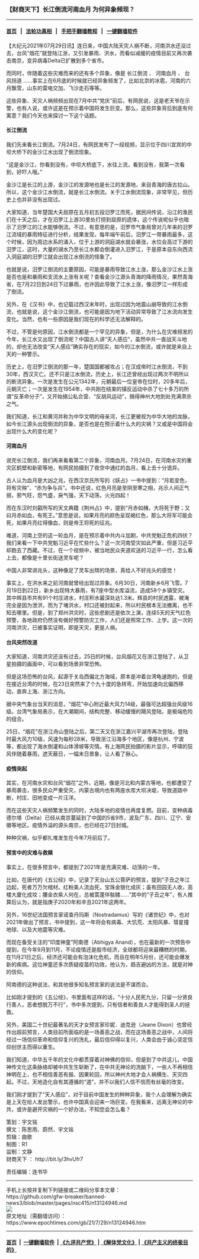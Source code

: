 ### 【财商天下】长江倒流河南血月 为何异象频现？
------------------------

#### [首页](https://github.com/gfw-breaker/banned-news3/blob/master/README.md) &nbsp;&nbsp;|&nbsp;&nbsp; [法轮功真相](https://github.com/begood0513/basic/blob/master/README.md)  &nbsp;&nbsp;|&nbsp;&nbsp; [手把手翻墙教程](https://github.com/gfw-breaker/guides/wiki)  &nbsp;&nbsp;|&nbsp;&nbsp; [一键翻墙软件](https://github.com/gfw-breaker/nogfw/blob/master/README.md)  



<div><p>
 【大纪元2021年07月29日讯】连日来，中国大陆天灾人祸不断，河南洪水还没过去，台风“烟花”就登陆江浙，又引发暴雨、洪水，而看似减缓的疫情目前又再次袭击南京，变异病毒Delta已扩散到多个省市。
</p>
<p>
 而同时，伴随着这些灾难而来的还有多个异象，像是
 <ok href="https://www.epochtimes.com/gb/tag/%E9%95%BF%E6%B1%9F%E5%80%92%E6%B5%81.html">
  长江倒流
 </ok>
 、
 <ok href="https://www.epochtimes.com/gb/tag/%E6%B2%B3%E5%8D%97%E8%A1%80%E6%9C%88.html">
  河南血月
 </ok>
 、
 <ok href="https://www.epochtimes.com/gb/tag/%E5%8F%B0%E9%A3%8E%E6%8B%90%E9%81%93.html">
  台风拐道
 </ok>
 ……事实上在6月底的时候就已经异象频发了，比如北京的冰雹，河南的六月飘雪，山东的雷电交加、飞沙走石等等。
</p>
<p>
 这些异象、天灾人祸频频出现在7月中共“党庆”前后，有网民说，这是老天爷在示警，也有人说，或许这是在预示着中国将发生巨变。那么，这些异象背后到底有何寓意？我们今天也来探讨一下这个话题。
</p>
<p>
</p>
<h4>
 <ok href="https://www.epochtimes.com/gb/tag/%E9%95%BF%E6%B1%9F%E5%80%92%E6%B5%81.html">
  长江倒流
 </ok>
</h4>
<p>
 我们先来看长江倒流。7月24日，有网民发布了一段视频，显示位于四川宜宾的中坝大桥下的金沙江水出现了倒流现象。
</p>
<p>
 “这是金沙江，你看到没有，中坝大桥底下，水往上流，看到没有，我第一次看到，好吓人哦。”
</p>
<p>
 金沙江是长江的上游，金沙江的发源地也是长江的发源地，来自青海的唐古拉山。所以，这个金沙江水倒流，就是长江水倒流。关于江水倒流现象，非常罕见，但历史上也并非没有出现过。
</p>
<p>
 大家知道，当年楚国大夫屈原在五月初五投汨罗江而死，据民间传说，沿江的渔民们在十天之后，才在汨罗江上游30里处打捞到屈原的遗体，这个传说呢似乎也暗示了汨罗江的江水能够倒流。不过，有意思的是，汨罗市气象局曾对几年来的汨罗江流域的暴雨特征进行分析，结果发现，每年端午前后，汨罗江一带暴雨最多，这个时候，因为周边水系的涌入，位于上游的洞庭湖水就会暴涨，水位会高过下游的汨罗江，这时，大量的湖水乃至长江水都会倒灌进入汨罗江，于是原本自东向西流入洞庭湖的汨罗江就会出现江水倒流的怪象了。
</p>
<p>
 也就是说，汨罗江倒流的主要原因，可能是暴雨导致江水上涨，那么金沙江水上涨是否也是和暴雨和支流水上涨有关呢？查看金沙江源头青海的降雨情况，果然青海省，在7月22日到24日下过暴雨，也许因此导致了江水上涨，像汨罗江一样形成了倒流。
</p>
<p>
 另外，在《汉书》中，也记载过西汉末年时，出现过因为地震山崩导致的江水倒流，也就是说，这个金沙江倒流，也可能是因为地下活动异常导致了江水流向发生变化。当然，也有一些原因是我们现在的科学还无法解释的。
</p>
<p>
 不过，不管是何原因，江水倒流都是一个罕见的异象，但是，为什么在灾难频发的今年，长江水又出现了倒流呢？中国古人讲“天人感应”，虽然中共一直战天斗地的，却也无法改变“天人感应”确实存在的现实，如今的江水倒流，或许就是来自上天的一种警示。
</p>
<p>
 历史上，在汨罗江倒流的那一年，楚国国都被攻占；在汉成帝时江水倒流，不到30年，西汉灭亡。还不只是江水倒流，历史上，长江还曾经出现过两次不明所以的断流异象。一次是发生在公元1342年，元朝最后一位皇帝在位时，20多年后，元朝灭亡；一次是发生在1954年，中共刚在结束的镇反运动中杀了七十多万的所谓“反革命分子”，又开始搞公私合营、“反胡风运动”，搞得神州大地到处充满肃杀之气。
</p>
<p>
 我们知道，长江和黄河并称为中华文明的母亲河，长江更被视为中华大地的龙脉，如今长江源头出现倒流的异象，是否也是在预示着什么大的灾祸？又或是中国将会出现什么大的变化呢？
</p>
<h4>
 <ok href="https://www.epochtimes.com/gb/tag/%E6%B2%B3%E5%8D%97%E8%A1%80%E6%9C%88.html">
  河南血月
 </ok>
</h4>
<p>
 说完长江倒流，我们再来看看第二个异象，河南血月。7月24日，在河南水灾的重灾区鹤壁和新密等地，有网民拍摄到了夜空中通红的血月，看上去十分诡异。
</p>
<p>
 古人认为血月是大凶之兆，在西汉京氏所写的《妖占》一书中提到：“月若变色，将有灾殃”、“赤为争与兵”。书中还说，红色月亮是至阴至寒之相，兆示人间正气弱，邪气旺，怨气盛，戾气强，天下动荡，火光四起！
</p>
<p>
 而在东汉时刘叡所写的天文典籍《荆州占》中，提到“月赤如赭，大将死于野；又曰月赤如血，有死王。”意思是说，如果月亮的颜色呈现褐红色，那么大将军可能会死，如果月亮红得像血，则是帝王将死的征兆。
</p>
<p>
 难道，河南上空的这一轮血月，是在预示着中共内斗加剧，中共党魁正危机四伏？我们来看一下中共党魁习近平在忙些什么？这一次河南受灾如此严重，但是习近平却跑去了西藏。不过，在一个视频中，被当地民众夹道欢送的习近平一行，怎么看上去，都像是十里长街送灵车呢？
</p>
<p>
 中国人非常讲兆头，这种像足了灵车出殡的场景，真给人不好兆头的感觉！
</p>
<p>
 事实上，在洪水来之前河南就曾经出现过异象。6月30日，河南新乡6月飞雪。7月19日到22日，新乡出现特大暴雨，有7座中型水库溢流，造成58个乡镇受灾。其中辉县市共有91个村庄进水，村庄积水最深处达1.3米。辉县的村民透露，被淹完全是因为泄洪，而为了堵洪水，村口还被封起来，所以村民根本无法撤离，也不知去哪里。但是，到了郑州洪灾时，这些悲剧还是依次上演，连续5天的天气红色预警，各地政府仍然没有做好预警防灾工作，人们还是照常工作、上学。这一次的河南洪灾，已被事实证明，即是天灾，更是人祸。
</p>
<h4>
 台风突然改道
</h4>
<p>
 大家知道，河南洪灾还没有过去，25日的时候，台风烟花又在浙江登陆了，从卫星拍摄的画面中，可以看到场景非常恐怖。
</p>
<p>
 但是这场恐怖的台风，起源于关岛西偏北方海域，原本是冲着台湾龟速跑的，但是在接近台湾的时候，在23日突然来了个九十度的急转弯，开始加速向北偏西移动，直奔上海、浙江方向。
</p>
<p>
 据中央气象台当天的消息，“烟花”中心附近最大风力14级，最强可达超强台风级16级。台湾气象局表示，在大潮期间，结构完整、移动缓慢的飓风登陆，是极端危险的组合。
</p>
<p>
 25日，“烟花”在浙江舟山登陆之后，第二天又在浙江嘉兴平湖市再次登陆，登陆时最大风力10级，风速为每秒28米，导致浙江沿海多个地区，像是杭州、宁波等，都出现了海水倒灌和山体滑坡等灾情。有上海网民拍摄的影片显示，呼啸的狂风伴随着暴雨，遮天蔽日，一幅末日景象，让人看了揪心。
</p>
<h4>
 疫情突起
</h4>
<p>
 其实，在河南水灾和台风“烟花”之外，近期，像是河北和内蒙古等地，也都遭受了暴雨袭击，很多民众严重受灾，内蒙古境内也有两座水库大坝决堤，导致道路中断，村庄、田地变成一片汪洋。
</p>
<p>
 而在这些天灾人祸频繁发生的同时，大陆多地的疫情也再度复燃。目前，变种病毒德尔塔（Delta）已经从南京蔓延到了中国的5省9市，波及广东、四川、辽宁、安徽等地区。疫情外溢的源头南京，也已经在27日封城。
</p>
<p>
 种种灾祸，似乎都扎堆发生在今年7月前后了。
</p>
<h4>
 预言中的灾难与救赎
</h4>
<p>
 事实上，在很多预言中，都提到了2021年是充满灾难、动荡的一年。
</p>
<p>
 比如，在唐代的《五公经》中，记录了天台山五公菩萨的预言，提到“子丑之年江边起，死者万万欠棺材。红粉美人流血死，宝珠金银化成灰；虽有田园无人收，高楼大厦化成坟；腰金衣紫人何在，总被蒿蓬伴骷髅……”其中的“子丑之年”，有人推算后认为，就是指庚子2020年和辛丑2021年这两年。
</p>
<p>
 另外，16世纪法国预言家诺查丹玛斯（Nostradamus）写的《诸世纪》中，也对2021年做出了预言，书中提到，这一年将会有病毒、大饥荒、太阳风暴、彗星撞地球、以及大地震等灾难。
</p>
<p>
 而现在备受关注的“印度神童”阿南德（Abhigya Anand），也在最新的一次预告中提到，在今年9月到11月，不论疫情还是股市经济，全球都将迎来最糟糕的时期，在11月21日之后，经济还可能会有泡沫化危机，而且在明年5月份，还可能会爆发新的疾病。这位神童还多次质疑疫苗的功效，他认为，趋吉避凶的方法，就是对神的信仰。
</p>
<p>
 阿南德的这种说法，和其他很多知名预言家的说法是不谋而合。
</p>
<p>
 比如刚才提到的《五公经》，书里面有这样的话，“十分人民死九分，只留一分贤良行善人，恶者想脱万不行”，书中多次提到，只有信者和善良人才能得到圣人的拯救。
</p>
<p>
 另外，美国二十世纪最著名的天才女预言家珍妮．迪克逊（Jeane Dixon）也曾经作出超前预言，人类目前所面临的是一场善恶之战，而在这场善恶之战中，人间将经过一场信仰革命和信仰复兴的洗礼，最后信仰得以复兴，人类会由于诚心坚定信仰创世主而得以重生。
</p>
<p>
 我们知道，中华五千年的文化中都贯穿着对神佛的信仰，但是到了中共这儿，中国神传文化这条脉络却被中共生生斩断了，在中共无神论的洗脑下，一些人不再相信神明在上，也不相信善恶有报、因果轮回，所以神州大地才会人祸横生、天灾四起。不过，天地造化自有其遵循的“道”，并不以我们人信不信而有丝毫的改变。
</p>
<p>
 我们刚才提到了“天人感应”，对于目前中国发生的种种异象，我个人会理解为确实是上天在给人发出警示，也许中国真会迎来一场巨变。在我看来，远离无神论的中共，或许是避开灾祸的一个好办法，不知您会怎么看？
</p>
<p>
 策划：宇文铭
 <br/>
 撰文：陈思雨、蔚然、宇文铭
 <br/>
 剪辑：曲歌
 <br/>
 制图：R1
 <br/>
 监制：文静
 <br/>
 <ok href="https://www.epochtimes.com/gb/tag/%E8%B4%A2%E5%95%86%E5%A4%A9%E4%B8%8B.html">
  财商天下
 </ok>
 ：
 <ok href="http://bit.ly/3hvUfr7">
  http://bit.ly/3hvUfr7
 </ok>
</p>
<p>
 责任编辑：连书华
</p>
</div>
<hr/>
手机上长按并复制下列链接或二维码分享本文章：<br/>
https://github.com/gfw-breaker/banned-news3/blob/master/pages/nsc415/n13124946.md <br/>
<a href='https://github.com/gfw-breaker/banned-news3/blob/master/pages/nsc415/n13124946.md'><img src='https://github.com/gfw-breaker/banned-news3/blob/master/pages/nsc415/n13124946.md.png'/></a> <br/>
原文地址（需翻墙访问）：https://www.epochtimes.com/gb/21/7/29/n13124946.htm


------------------------
#### [首页](https://github.com/gfw-breaker/banned-news3/blob/master/README.md) &nbsp;|&nbsp; [一键翻墙软件](https://github.com/gfw-breaker/nogfw/blob/master/README.md) &nbsp;| [《九评共产党》](https://github.com/gfw-breaker/9ping.md/blob/master/README.md#九评之一评共产党是什么) | [《解体党文化》](https://github.com/gfw-breaker/jtdwh.md/blob/master/README.md) | [《共产主义的终极目的》](https://github.com/gfw-breaker/gczydzjmd.md/blob/master/README.md)


<img src='http://gfw-breaker.win/banned-news3/pages/nsc415/n13124946.md' width='0px' height='0px'/>